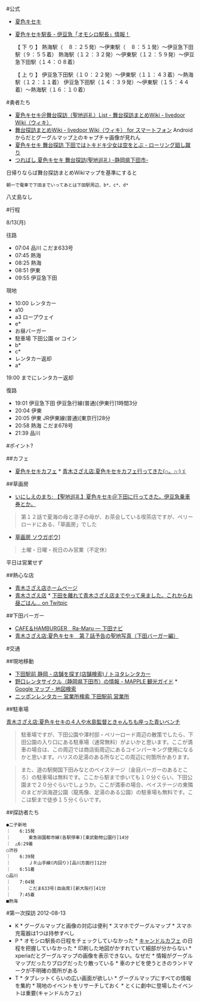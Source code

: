 #公式

*  [夏色キセキ](http://www.natsuiro-kiseki.jp/)
*  [夏色キセキ駅長 - 伊豆急「オモシロ駅長」情報！](http://www.izukyu.co.jp/kanko/ekicho/natsuiro/index.html)

    【 下 り 】
    熱海駅（　８：２５発）〜伊東駅（　８：５１発）〜伊豆急下田駅（９：５５着）
    熱海駅（１２：３２発）〜伊東駅（１２：５９発）〜伊豆急下田駅（１４：０８着）
    
    【 上 り 】
    伊豆急下田駅（１０：２２発）〜伊東駅（１１：４３着）〜熱海駅（１２：１１着）
    伊豆急下田駅（１４：３９発）〜伊東駅（１５：４４着）〜熱海駅（１６：１０着）

#勇者たち

*  [夏色キセキ＠舞台探訪（聖地巡礼）List - 舞台探訪まとめWiki - livedoor Wiki（ウィキ）](http://wiki.livedoor.jp/lsh_er/d/%B2%C6%BF%A7%A5%AD%A5%BB%A5%AD%A1%F7%C9%F1%C2%E6%C3%B5%CB%AC%A1%CA%C0%BB%C3%CF%BD%E4%CE%E9%A1%CBList#content_11)
*  [舞台探訪まとめWiki - livedoor Wiki（ウィキ） for スマートフォン](http://wiki.livedoor.jp/lsh_er/lite/d/) Android からだとグーグルマップ上のキャプチャ画像が見れん
*  [夏色キセキ 舞台探訪 下田ではトキドキ少女は空をとぶ - ローリング廻し蹴り](http://d.hatena.ne.jp/riyot/20120425/1335362818)
*  [つればし 夏色キセキ 舞台探訪(聖地巡礼) -静岡県下田市-](http://tsurebashi.blog123.fc2.com/blog-entry-176.html)

日帰りならば舞台探訪まとめWikiマップを基準にすると

    朝一で電車で下田までいってあとは下田駅周辺、b*、c*、d*

八丈島なし

#行程

8/13(月)

往路

*  07:04 品川 こだま633号
*  07:45 熱海
*  08:25 熱海
*  08:51 伊東
*  09:55 伊豆急下田

現地

*  10:00 レンタカー
*  a10
*  a3 ロープウェイ
*  e*
*  お昼バーガー
*  駐車場 下田公園 or コイン
*  b*
*  c*
*  レンタカー返却
*  a*

19:00 までにレンタカー返却

復路

*  19:01 伊豆急下田 伊豆急行線(普通)[伊東行]1時間3分
*  20:04 伊東
*  20:05 伊東 JR伊東線(普通)[東京行]28分
*  20:58 熱海 こだま678号
*  21:39 品川

#ポイント?

##カフェ

*  [夏色キセキカフェ](http://rightcreate.co.jp/natsuiro/)
       *  [青木さざえ店:夏色キセキカフェ行ってきた(∩。∩;)ゞ](http://aokisazae.eshizuoka.jp/e927971.html)

##草画房

*  [いにしえのまち: 【聖地巡礼】夏色キセキ＠下田に行ってきた。伊豆急乗車券とか。](http://b.habusan.net/2012/08/blog-post.html)

> 第１２話で夏海の母と凛子の母が、お茶会している喫茶店ですが、ペリーロードにある、「草画房」でした

*  [草画房 ソウガボウ](http://tabelog.com/shizuoka/A2205/A220503/22000529/dtlmenu/)]

> 土曜・日曜・祝日のみ営業（不定休）

平日は営業せず

##熱心な店

*  [青木さざえ店ホームページ](http://aoki-sazae.com/)
*  [青木さざえ店](http://aokisazae.eshizuoka.jp/)
       *  [下田を離れて青木さざえ店までやって来ました。これからお昼ごはん... on Twitpic](http://twitpic.com/9zukfy)

##下田バーガー

*  [CAFE＆HAMBURGER　Ra-Maru — 下田ナビ](http://shimodanavi.com/wp/gourmet/cafe/ramaru.html)
* [青木さざえ店:夏色キセキ　第７話予告の聖地写真（下田バーガー編）](http://aokisazae.eshizuoka.jp/e899779.html)


#交通

##現地移動

*  [下田駅前 静岡 - 店舗を探す(店舗検索) / トヨタレンタカー](http://rent.toyota.co.jp/rental/1-4-1-2.asp?sFlg=6&sCount=&rCode=64601&eCode=004&udFlg=2)
*  [野口レンタサイクル（静岡県下田市）の情報 - MAPPLE 観光ガイド](http://www.mapple.net/spots/G02201215302.htm)
       *  [Google マップ - 地図検索](https://maps.google.co.jp/maps?hl=ja&client=firefox-a&ie=UTF-8&q=%E9%87%8E%E5%8F%A3%E3%83%AC%E3%83%B3%E3%82%BF%E3%82%B5%E3%82%A4%E3%82%AF%E3%83%AB&fb=1&gl=jp&hq=%E9%87%8E%E5%8F%A3%E3%83%AC%E3%83%B3%E3%82%BF%E3%82%B5%E3%82%A4%E3%82%AF%E3%83%AB&hnear=%E9%87%8E%E5%8F%A3%E3%83%AC%E3%83%B3%E3%82%BF%E3%82%B5%E3%82%A4%E3%82%AF%E3%83%AB&cid=0,0,1380046568784986162&ei=WikeUJucIYLKrAfo7YHgBQ&ved=0CHgQ_BIwAw)
*  [ニッポンレンタカー 営業所検索 下田駅前 営業所](http://vip.mapion.co.jp/c/f?size=298%2C298&pg=1&exm=0&uc=4&scl=10000&grp=nrent&sfn=nrent_info_00&edge=2&ino=BA573677&BT3=reserve&enc=sjis&)

##駐車場

[青木さざえ店:夏色キセキの４人や水島監督ときゃんちも座った青いベンチ](http://aokisazae.eshizuoka.jp/e921603.html)

> 駐車場ですが、下田公園や澤村邸・ペリーロード周辺の散策でしたら、下田公園の入り口にある駐車場（通常無料）がよいかと思います。ここが満車の場合は、この周辺では商店街周辺にあるコインパーキング使用になるかと思います。ハリスの足湯のある所などこの周辺に何箇所かあります。

> また、道の駅開国下田みなとのベイステージ（金目バーガーのあるところ）の駐車場は無料です。ここから駅まで歩いても１０分ぐらい、下田公園まで２０分ぐらいでしょうか。ここが満車の場合、ベイステージの東隣のまどが浜海遊公園（龍馬像、足湯のある公園）の駐車場も無料です。ここは駅まで徒歩１５分くらいです。


##探訪者たち

    ●二子新地
    ｜　　6:15発
    ｜　　　　東急田園都市線(各駅停車)[東武動物公園行]14分
    ｜　△6:29着
    ○渋谷
    ｜　　6:39発
    ｜　　　　ＪＲ山手線(内回り)[品川方面行]12分
    ｜　　6:51着
    ○品川
    ｜　　7:04発
    ｜　　　　こだま633号(自由席)[新大阪行]41分
    ｜　　7:45着
    ■熱海

#第一次探訪 2012-08-13

*  K
       *  グーグルマップと画像の対応は便利
       *  スマホでグーグルマップ
       *  スマホ充電器は1つは持参すべし
*  P
       *  オモシロ駅長の日程をチェックしていなかった
       *  [キャンドルカフェ](http://www.shimoda-city.info/candlecafe/) の日程を把握していなかった
       *  印刷した地図がかすれていて細部が分からない
       *  xperiaだとグーグルマップの画像を表示できない。なぜだ
       *  情報がグーグルマップだったりブログだったり散っている
       *  車のナビを使うときのランドマークが不明確の箇所がある
*  T
       *  タブレットくらいの広い画面が欲しい
       *  グーグルマップにすべての情報を集約
       *  現地のイベントをリサーチしておく
       *  とくに劇中に登場したイベントは重要(キャンドルカフェ)

